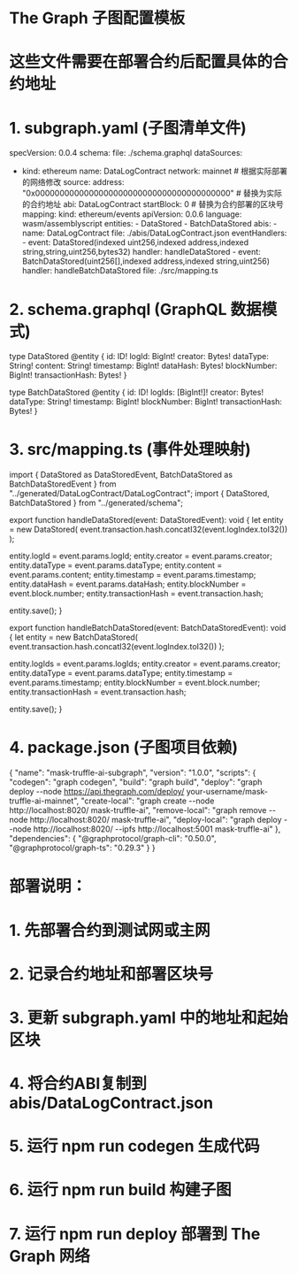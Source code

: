 # The Graph 子图配置模板
# 这些文件需要在部署合约后配置具体的合约地址

# 1. subgraph.yaml (子图清单文件)
specVersion: 0.0.4
schema:
  file: ./schema.graphql
dataSources:
  - kind: ethereum
    name: DataLogContract
    network: mainnet  # 根据实际部署的网络修改
    source:
      address: "0x0000000000000000000000000000000000000000"  # 替换为实际的合约地址
      abi: DataLogContract
      startBlock: 0  # 替换为合约部署的区块号
    mapping:
      kind: ethereum/events
      apiVersion: 0.0.6
      language: wasm/assemblyscript
      entities:
        - DataStored
        - BatchDataStored
      abis:
        - name: DataLogContract
          file: ./abis/DataLogContract.json
      eventHandlers:
        - event: DataStored(indexed uint256,indexed address,indexed string,string,uint256,bytes32)
          handler: handleDataStored
        - event: BatchDataStored(uint256[],indexed address,indexed string,uint256)
          handler: handleBatchDataStored
      file: ./src/mapping.ts

# 2. schema.graphql (GraphQL 数据模式)
type DataStored @entity {
  id: ID!
  logId: BigInt!
  creator: Bytes!
  dataType: String!
  content: String!
  timestamp: BigInt!
  dataHash: Bytes!
  blockNumber: BigInt!
  transactionHash: Bytes!
}

type BatchDataStored @entity {
  id: ID!
  logIds: [BigInt!]!
  creator: Bytes!
  dataType: String!
  timestamp: BigInt!
  blockNumber: BigInt!
  transactionHash: Bytes!
}

# 3. src/mapping.ts (事件处理映射)
import { 
  DataStored as DataStoredEvent,
  BatchDataStored as BatchDataStoredEvent
} from "../generated/DataLogContract/DataLogContract";
import { DataStored, BatchDataStored } from "../generated/schema";

export function handleDataStored(event: DataStoredEvent): void {
  let entity = new DataStored(
    event.transaction.hash.concatI32(event.logIndex.toI32())
  );
  
  entity.logId = event.params.logId;
  entity.creator = event.params.creator;
  entity.dataType = event.params.dataType;
  entity.content = event.params.content;
  entity.timestamp = event.params.timestamp;
  entity.dataHash = event.params.dataHash;
  entity.blockNumber = event.block.number;
  entity.transactionHash = event.transaction.hash;

  entity.save();
}

export function handleBatchDataStored(event: BatchDataStoredEvent): void {
  let entity = new BatchDataStored(
    event.transaction.hash.concatI32(event.logIndex.toI32())
  );
  
  entity.logIds = event.params.logIds;
  entity.creator = event.params.creator;
  entity.dataType = event.params.dataType;
  entity.timestamp = event.params.timestamp;
  entity.blockNumber = event.block.number;
  entity.transactionHash = event.transaction.hash;

  entity.save();
}

# 4. package.json (子图项目依赖)
{
  "name": "mask-truffle-ai-subgraph",
  "version": "1.0.0",
  "scripts": {
    "codegen": "graph codegen",
    "build": "graph build",
    "deploy": "graph deploy --node https://api.thegraph.com/deploy/ your-username/mask-truffle-ai-mainnet",
    "create-local": "graph create --node http://localhost:8020/ mask-truffle-ai",
    "remove-local": "graph remove --node http://localhost:8020/ mask-truffle-ai",
    "deploy-local": "graph deploy --node http://localhost:8020/ --ipfs http://localhost:5001 mask-truffle-ai"
  },
  "dependencies": {
    "@graphprotocol/graph-cli": "0.50.0",
    "@graphprotocol/graph-ts": "0.29.3"
  }
}

# 部署说明：
# 1. 先部署合约到测试网或主网
# 2. 记录合约地址和部署区块号
# 3. 更新 subgraph.yaml 中的地址和起始区块
# 4. 将合约ABI复制到 abis/DataLogContract.json
# 5. 运行 npm run codegen 生成代码
# 6. 运行 npm run build 构建子图
# 7. 运行 npm run deploy 部署到 The Graph 网络